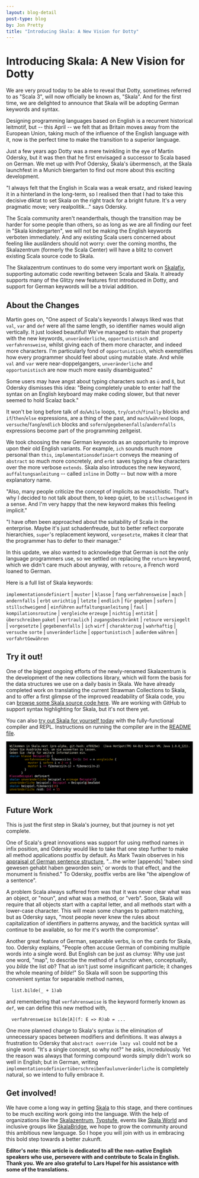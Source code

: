 ```yaml
---
layout: blog-detail
post-type: blog
by: Jon Pretty
title: "Introducing Skala: A New Vision for Dotty"
---
```


# Introducing Skala: A New Vision for Dotty

We are very proud today to be able to reveal that Dotty, sometimes referred to
as "Scala 3", will now officially be known as, "Skala". And for the first time,
we are delighted to announce that Skala will be adopting German keywords and
syntax.

Designing programming languages based on English is a recurrent historical
leitmotif, but -- this April -- we felt that as Britain moves away from the
European Union, taking much of the influence of the English language with it,
now is the perfect time to make the transition to a superior language.

Just a few years ago Dotty was a mere twinkling in the eye of Martin Odersky,
but it was then that he first envisaged a successor to Scala based on German.
We met up with Prof Odersky, Skala's übermensch, at the Skala launchfest in a
Munich biergarten to find out more about this exciting development.

"I always felt that the English in Scala was a weak ersatz, and risked leaving
it in a hinterland in the long-term, so I realised then that I had to take this
decisive diktat to set Skala on the right track for a bright future. It's a
very pragmatic move; very realpolitik..." says Odersky.

The Scala community aren't neanderthals, though the transition may be harder
for some people than others, so as long as we are all finding our feet in
"Skala kindergarten", we will not be making the English keywords verboten
immediately.  And any existing Scala users concerned about feeling like
ausländers should not worry: over the coming months, the Skalazentrum
(formerly the Scala Center) will have a blitz to convert existing Scala
source code to Skala.

The Skalazentrum continues to do some very important work on
[Skalafix](https://github.com/scalacenter/scalafix), supporting automatic code
rewriting between Scala and Skala. It already supports many of the Glitzy new
features first introduced in Dotty, and support for German keywords will be a
trivial addition.

## About the Changes

Martin goes on, "One aspect of Scala's keywords I always liked was that `val`,
`var` and `def` were all the same length, so identifier names would align
vertically. It just looked beautiful! We've managed to retain that property
with the new keywords, `unveränderliche`, `opportunistisch` and
`verfahrensweise`, whilst giving each of them more character, and indeed more
characters.  I'm particularly fond of `opportunistisch`, which exemplifies how
every programmer should feel about using mutable state.  And while `val` and
`var` were near-doppelgangers, `unveränderliche` and `opportunistisch` are now
much more easily disambiguated."

Some users may have angst about typing characters such as `ü` and `ß`, but
Odersky dismisses this idea: "Being completely unable to enter half the syntax
on an English keyboard may make coding slower, but that never seemed to hold
Scalaz back."

It won't be long before talk of `do`/`while` loops, `try`/`catch`/`finally`
blocks and `if`/`then`/`else` expressions, are a thing of the past, and
`mach`/`während` loops, `versuche`/`fang`/`endlich` blocks and
`sofern`/`gegebenenfalls`/`andernfalls` expressions become part of the
programming zeitgeist.

We took choosing the new German keywords as an opportunity to improve upon
their old English variants. For example, `ich` sounds much more personal than
`this`, `implementationsdefiniert` conveys the meaning of `abstract` so much
more concretely, and `erbt` saves typing a few characters over the more verbose
`extends`. Skala also introduces the new keyword, `auffaltungsanleitung` --
called `inline` in Dotty -- but now with a more explanatory name.

"Also, many people criticize the concept of implicits as masochistic. That's
why I decided to not talk about them, to keep quiet, to be `stillschweigend` in
a sense. And I'm very happy that the new keyword makes this feeling implicit."

"I have often been approached about the suitability of Scala in the enterprise.
Maybe it's just schadenfreude, but to better reflect corporate hierarchies,
`super`'s replacement keyword, `vorgesetzte`, makes it clear that the
programmer has to defer to their manager."

In this update, we also wanted to acknowledge that German is not the only
language programmers use, so we settled on replacing the `return` keyword,
which we didn't care much about anyway, with `retoure`, a French word loaned to
German.

Here is a full list of Skala keywords:

`implementationsdefiniert` | `muster` | `klasse` | `fang`
`verfahrensweise` | `mach` | `andernfalls` | `erbt`
`unrichtig` | `letzte` | `endlich` | `für`
`gegeben` | `sofern` | `stillschweigend` | `einführen`
`auffaltungsanleitung` | `faul` | `kompilationsroutine` | `vergleiche`
`erzeuge` | `nichtig` | `entität` | `überschreiben`
`paket` | `vertraulich` | `zugangsbeschränkt` | `retoure`
`versiegelt` | `vorgesetzte` | `gegebenenfalls` | `ich`
`wirf` | `charakterzug` | `wahrhaftig` | `versuche`
`sorte` | `unveränderliche` | `opportunistisch` | `außerdem`
`währen` | `vorfahrtGewähren`


## Try it out!

One of the biggest ongoing efforts of the newly-renamed Skalazentrum is the
development of the new collections library, which will form the basis for the
data structures we use on a daily basis in Skala. We have already completed
work on translating the current Strawman Collections to Skala, and to offer a
first glimpse of the improved readability of Skala code, you can [browse some
Skala source code
here](https://github.com/propensive/collection-strawman/blob/master/src/main/scala/strawman/collection/View.scala).
We are working with GitHub to support syntax highlighting for Skala, but it's
not there yet.

You can also [try out Skala for yourself
today](https://github.com/fmasion/skala) with the fully-functional compiler
and REPL. Instructions on running the compiler are in the [README
file](https://github.com/fmasion/skala/blob/master/README.md).

[![skala-repl](/resources/img/skala-repl.png)](/resources/img/skala-repl.png)

## Future Work

This is just the first step in Skala's journey, but that journey is not yet
complete.

One of Scala's great innovations was support for using method names in infix
position, and Odersky would like to take that one step further to make all
method applications postfix by default. As Mark Twain observes in his [appraisal
of German sentence structure](https://en.wikipedia.org/wiki/The_Awful_German_Language), "...the writer
[appends] 'haben sind gewesen gehabt haben geworden sein,' or words to that
effect, and the monument is finished." To Odersky, postfix verbs are like "the
alpenglow of a sentence".

A problem Scala always suffered from was that it was never clear what was an
object, or "noun", and what was a method, or "verb". Soon, Skala will require
that all objects start with a capital letter, and all methods start with a
lower-case character. This will mean some changes to pattern matching, but as
Odersky says, "most people never knew the rules about capitalization of
identifiers in patterns anyway, and the backtick syntax will continue to be
available, so for me it's worth the compromise".

Another great feature of German, separable verbs, is on the cards for Skala,
too.  Odersky explains, "People often accuse German of combining multiple words
into a single word. But English can be just as clumsy: Why use just one word,
"map", to describe the method of a functor when, conceptually, you *bilde* the list
*ab*? That `ab` isn't just some insignificant particle; it changes the whole
meaning of *bilde*!" So Skala will soon be supporting this convenient syntax
for separable method names,

```
  list.bilde(_ + 1)ab
```

and remembering that `verfahrensweise` is the keyword formerly known as `def`, we
can define this new method with,

```
  verfahrensweise bilde[A](f: E => R)ab = ...
```

One more planned change to Skala's syntax is the elimination of unnecessary
spaces between modifiers and definitions. It was always a frustration to
Odersky that `abstract override lazy val` could not be a single word.  "It's a
single concept, so why not?" he asks, incredulously. Yet the reason was always
that forming compound words simply didn't work so well in English; but in
German, writing `implementationsdefiniertüberschreibenfaulunveränderliche` is
completely natural, so we intend to fully embrace it.

## Get involved!

We have come a long way in getting [Skala](https://github.com/fmasion/skala)
to this stage, and there continues to be much exciting work going into the
language. With the help of organizations like the
[Skalazentrum](https://scala.epfl.ch/), [Typstufe](http://typelevel.org),
events like [Skala World](https://scala.world/) and inclusive groups like
[SkalaBridge](http://www.scalabridge.org/), we hope to grow the community
around this ambitious new language. So I hope you will join with us in
embracing this bold step towards a better zukunft.

**Editor's note: this article is dedicated to all the non-native English
speakers who use, persevere with and contribute to Scala in English. Thank you.
We are also grateful to Lars Hupel for his assistance with some of the
translations.**

